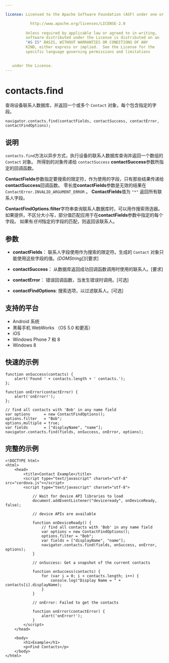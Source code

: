 ```yaml
---

license: Licensed to the Apache Software Foundation (ASF) under one or more contributor license agreements. See the NOTICE file distributed with this work for additional information regarding copyright ownership. The ASF licenses this file to you under the Apache License, Version 2.0 (the "License"); you may not use this file except in compliance with the License. You may obtain a copy of the License at

           http://www.apache.org/licenses/LICENSE-2.0
    
         Unless required by applicable law or agreed to in writing,
         software distributed under the License is distributed on an
         "AS IS" BASIS, WITHOUT WARRANTIES OR CONDITIONS OF ANY
         KIND, either express or implied.  See the License for the
         specific language governing permissions and limitations
    

   under the License.
---
```


# contacts.find

查询设备联系人数据库，并返回一个或多个 `Contact` 对象，每个包含指定的字段。

    navigator.contacts.find(contactFields, contactSuccess, contactError, contactFindOptions);
    

## 说明

`contacts.find`方法以异步方式，执行设备的联系人数据库查询并返回一个数组的 `Contact` 对象。 所得到的对象传递给 `contactSuccess` **contactSuccess**参数所指定的回调函数。

**ContactFields**参数指定要搜索的限定符，作为使用的字段，只有那些结果传递给**contactSuccess**回调函数。 零长度**contactFields**参数是无效的结果在 `ContactError.INVALID_ARGUMENT_ERROR` 。 **ContactFields**值为 `"*"` 返回所有联系人字段。

**ContactFindOptions.filter**字符串查询联系人数据库时，可以用作搜索筛选器。 如果提供，不区分大小写，部分值匹配应用于在**contactFields**参数中指定的每个字段。 如果有*任何*指定的字段的匹配，则返回该联系人。

## 参数

*   **contactFields**： 联系人字段使用作为搜索的限定符。生成的 `Contact` 对象只能使用这些字段的值。*(DOMString[])*[要求]

*   **contactSuccess**： 从数据库返回成功回调函数调用时使用的联系人。[要求]

*   **contactError**： 错误回调函数，当发生错误时调用。[可选]

*   **contactFindOptions**: 搜索选项，以过滤联系人。[可选]

## 支持的平台

*   Android 系统
*   黑莓手机 WebWorks （OS 5.0 和更高）
*   iOS
*   Windows Phone 7 和 8
*   Windows 8

## 快速的示例

    function onSuccess(contacts) {
        alert('Found ' + contacts.length + ' contacts.');
    };
    
    function onError(contactError) {
        alert('onError!');
    };
    
    // find all contacts with 'Bob' in any name field
    var options      = new ContactFindOptions();
    options.filter   = "Bob";
    options.multiple = true;
    var fields       = ["displayName", "name"];
    navigator.contacts.find(fields, onSuccess, onError, options);
    

## 完整的示例

    <!DOCTYPE html>
    <html>
        <head>
            <title>Contact Example</title>
            <script type="text/javascript" charset="utf-8" src="cordova.js"></script>
            <script type="text/javascript" charset="utf-8">
    
                // Wait for device API libraries to load
                document.addEventListener("deviceready", onDeviceReady, false);
    
                // device APIs are available
    
                function onDeviceReady() {
                    // find all contacts with 'Bob' in any name field
                    var options = new ContactFindOptions();
                    options.filter = "Bob";
                    var fields = ["displayName", "name"];
                    navigator.contacts.find(fields, onSuccess, onError, options);
                }
    
                // onSuccess: Get a snapshot of the current contacts
    
                function onSuccess(contacts) {
                    for (var i = 0; i < contacts.length; i++) {
                        console.log("Display Name = " + contacts[i].displayName);
                    }
                }
    
                // onError: Failed to get the contacts
    
                function onError(contactError) {
                    alert('onError!');
                }
            </script>
        </head>
    
        <body>
            <h1>Example</h1>
            <p>Find Contacts</p>
        </body>
    </html>